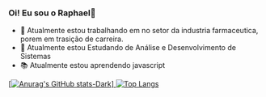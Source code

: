 ### Oi! Eu sou o Raphael👋
- 🔭 Atualmente estou trabalhando em no setor da industria farmaceutica, porem em trasição de carreira.
- 🌱 Atualmente estou Estudando de Análise e Desenvolvimento de Sistemas 
- 📚 Atualmente estou aprendendo javascript

<a href="https://www.beecrowd.com.br/judge/pt/profile/590518">

[![Anurag's GitHub stats-Dark](https://github-readme-stats.vercel.app/api?username=raphaelferreirapereira&show_icons=true&theme=dark#gh-dark-mode-only)]
[![Top Langs](https://github-readme-stats.vercel.app/api/top-langs/?username=anuraghazra&show_icons=true&theme=dark#gh-dark-mode-only)](https://github.com/anuraghazra/github-readme-stats)


          
